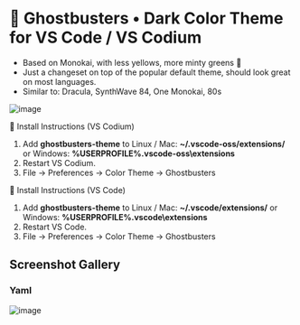 # 👻 Ghostbusters • Dark Color Theme for VS Code / VS Codium

* Based on Monokai, with less yellows, more minty greens 🎄
* Just a changeset on top of the popular default theme, should look great on most languages.
* Similar to: Dracula, SynthWave 84, One Monokai, 80s

![image](https://user-images.githubusercontent.com/24665/143184076-fddcdaa5-bed1-4314-bb27-897dca1ad4c4.png)

🚨 Install Instructions (VS Codium)

1. Add **ghostbusters-theme** to Linux / Mac: **~/.vscode-oss/extensions/** or Windows: **%USERPROFILE%\.vscode-oss\extensions**
2. Restart VS Codium.
3. File -> Preferences -> Color Theme -> Ghostbusters

🚨 Install Instructions (VS Code)

1. Add **ghostbusters-theme** to Linux / Mac: **~/.vscode/extensions/** or Windows: **%USERPROFILE%\.vscode\extensions**
2. Restart VS Code.
3. File -> Preferences -> Color Theme -> Ghostbusters

## Screenshot Gallery

### Yaml
![image](https://user-images.githubusercontent.com/24665/143310851-7ba24308-e0a1-4b13-a7f1-91e60b829015.png)

